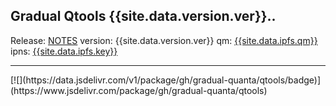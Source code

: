 ## Gradual Qtools {{site.data.version.ver}}..

Release: [NOTES](RELEASE_NOTES.txt)
version: {{site.data.version.ver}}
qm: [{{site.data.ipfs.qm}}](http://127.0.0.1:8080/ipfs/{{site.data.ipfs.qm}})
ipns: [{{site.data.ipfs.key}}](http://127.0.0.1:8080/ipns/{{site.data.ipfs.key}})


<hr>
[![](https://data.jsdelivr.com/v1/package/gh/gradual-quanta/qtools/badge)](https://www.jsdelivr.com/package/gh/gradual-quanta/qtools)
 
